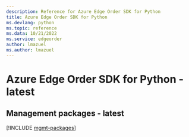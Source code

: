 ```yaml
---
description: Reference for Azure Edge Order SDK for Python
title: Azure Edge Order SDK for Python
ms.devlang: python
ms.topic: reference
ms.data: 10/21/2022
ms.service: edgeorder
author: lmazuel
ms.author: lmazuel
---
```

# Azure Edge Order SDK for Python - latest

## Management packages - latest
[!INCLUDE [mgmt-packages](edge-order-mgmt-index.md)]